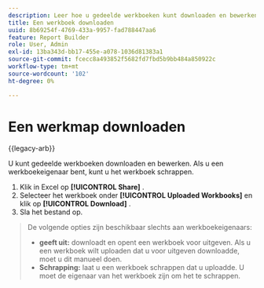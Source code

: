 ```yaml
---
description: Leer hoe u gedeelde werkboeken kunt downloaden en bewerken.
title: Een werkboek downloaden
uuid: 8b69254f-4769-433a-9957-fad788447aa6
feature: Report Builder
role: User, Admin
exl-id: 13ba343d-bb17-455e-a078-1036d81383a1
source-git-commit: fcecc8a493852f5682fd7fbd5b9bb484a850922c
workflow-type: tm+mt
source-wordcount: '102'
ht-degree: 0%

---
```


# Een werkmap downloaden

{{legacy-arb}}

U kunt gedeelde werkboeken downloaden en bewerken. Als u een werkboekeigenaar bent, kunt u het werkboek schrappen.

1. Klik in Excel op **[!UICONTROL Share]** .
1. Selecteer het werkboek onder **[!UICONTROL Uploaded Workbooks]** en klik op **[!UICONTROL Download]** .
1. Sla het bestand op.
>De volgende opties zijn beschikbaar slechts aan werkboekeigenaars:
>
>* **geeft uit:** downloadt en opent een werkboek voor uitgeven. Als u een werkboek wilt uploaden dat u voor uitgeven downloadde, moet u dit manueel doen.
>* **Schrapping:** laat u een werkboek schrappen dat u uploadde. U moet de eigenaar van het werkboek zijn om het te schrappen.
>

